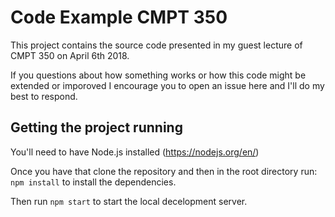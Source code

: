 # Code Example CMPT 350

This project contains the source code presented in my guest lecture of CMPT 350 on April 6th 2018.

If you questions about how something works or how this code might be extended or imporoved I encourage you to open an issue here and I'll do my best to respond.


## Getting the project running

You'll need to have Node.js installed (https://nodejs.org/en/)

Once you have that clone the repository and then in the root directory run:
`npm install`
to install the dependencies.

Then run `npm start` to start the local decelopment server.